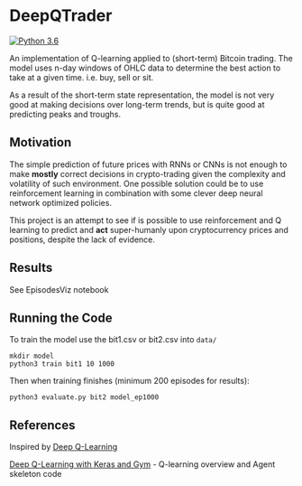 # DeepQTrader

[![Python 3.6](https://img.shields.io/badge/python-3.6-blue.svg)](https://www.python.org/downloads/release/python-360/)

An implementation of Q-learning applied to (short-term) Bitcoin trading. The model uses n-day windows of OHLC data to determine the best action to take at a given time. i.e. buy, sell or sit.

As a result of the short-term state representation, the model is not very good at making decisions over long-term trends, but is quite good at predicting peaks and troughs.

## Motivation
The simple prediction of future prices with RNNs or CNNs is not enough to make **mostly** correct decisions in crypto-trading given the complexity and volatility of such environment. One possible solution could be to use reinforcement learning in combination with some clever deep neural network optimized policies.

This project is an attempt to see if is possible to use reinforcement and Q learning to predict and **act** super-humanly upon   cryptocurrency prices and positions, despite the lack of evidence.

## Results

See EpisodesViz notebook

## Running the Code

To train the model use the bit1.csv or bit2.csv into `data/`
```
mkdir model
python3 train bit1 10 1000
```

Then when training finishes (minimum 200 episodes for results):
```
python3 evaluate.py bit2 model_ep1000
```

## References
Inspired by [Deep Q-Learning](https://github.com/edwardhdlu/q-trader)

[Deep Q-Learning with Keras and Gym](https://keon.io/deep-q-learning/) - Q-learning overview and Agent skeleton code
